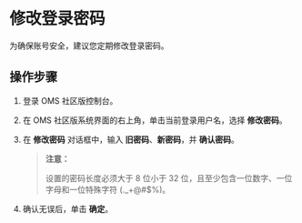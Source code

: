 # 修改登录密码

为确保账号安全，建议您定期修改登录密码。

## 操作步骤

1. 登录 OMS 社区版控制台。

2. 在 OMS 社区版系统界面的右上角，单击当前登录用户名，选择 **修改密码**。

3. 在 **修改密码** 对话框中，输入 **旧密码**、**新密码**，并 **确认密码**。

   >**注意：**
   >
   >设置的密码长度必须大于 8 位小于 32 位，且至少包含一位数字、一位字母和一位特殊字符 (._+@#$%)。

4. 确认无误后，单击 **确定**。

